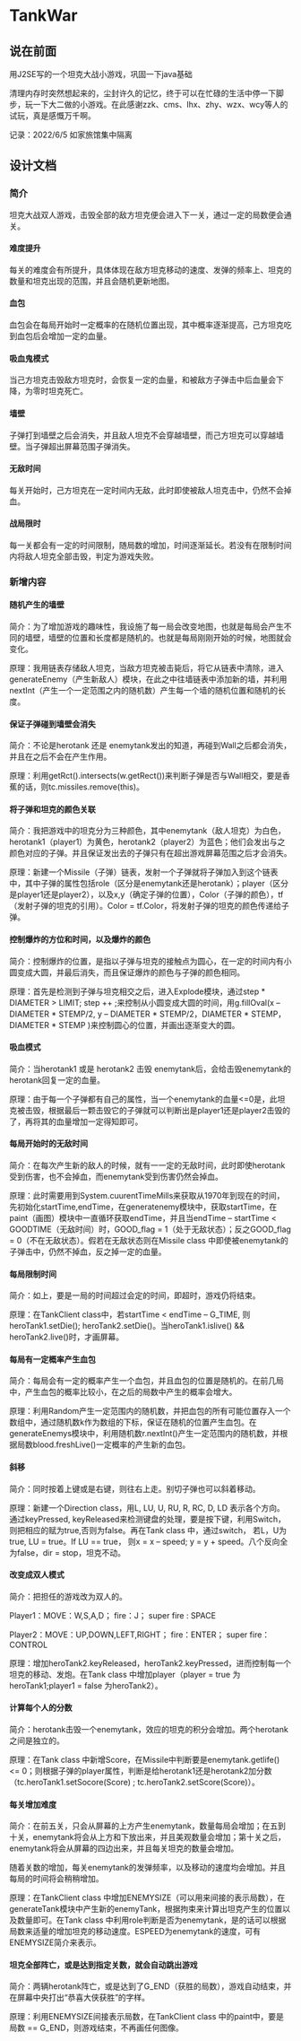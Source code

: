 TankWar
=======

## 说在前面

用J2SE写的一个坦克大战小游戏，巩固一下java基础

清理内存时突然想起来的，尘封许久的记忆，终于可以在忙碌的生活中停一下脚步，玩一下大二做的小游戏。在此感谢zzk、cms、lhx、zhy、wzx、wcy等人的试玩，真是感慨万千啊。

记录：2022/6/5 如家旅馆集中隔离

## 设计文档

### 简介

坦克大战双人游戏，击毁全部的敌方坦克便会进入下一关，通过一定的局数便会通关。

#### 难度提升

每关的难度会有所提升，具体体现在敌方坦克移动的速度、发弹的频率上、坦克的数量和坦克出现的范围，并且会随机更新地图。

#### 血包

血包会在每局开始时一定概率的在随机位置出现，其中概率逐渐提高，己方坦克吃到血包后会增加一定的血量。

#### 吸血鬼模式

当己方坦克击毁敌方坦克时，会恢复一定的血量，和被敌方子弹击中后血量会下降，为零时坦克死亡。

#### 墙壁

子弹打到墙壁之后会消失，并且敌人坦克不会穿越墙壁，而己方坦克可以穿越墙壁。当子弹超出屏幕范围子弹消失。

#### 无敌时间

每关开始时，己方坦克在一定时间内无敌，此时即使被敌人坦克击中，仍然不会掉血。

#### 战局限时

每一关都会有一定的时间限制，随局数的增加，时间逐渐延长。若没有在限制时间内将敌人坦克全部击毁，判定为游戏失败。

### 新增内容

#### 随机产生的墙壁

简介：为了增加游戏的趣味性，我设施了每一局会改变地图，也就是每局会产生不同的墙壁，墙壁的位置和长度都是随机的。也就是每局刚刚开始的时候，地图就会变化。

原理：我用链表存储敌人坦克，当敌方坦克被击毙后，将它从链表中清除，进入generateEnemy（产生新敌人）模块，在此之中往墙链表中添加新的墙，并利用nextInt（产生一个一定范围之内的随机数）产生每一个墙的随机位置和随机的长度。

#### 保证子弹碰到墙壁会消失

简介：不论是herotank 还是 enemytank发出的知道，再碰到Wall之后都会消失，并且在之后不会在产生作用。

原理：利用getRct().intersects(w.getRect())来判断子弹是否与Wall相交，要是香蕉的话，则tc.missiles.remove(this)。

#### 将子弹和坦克的颜色关联

简介：我把游戏中的坦克分为三种颜色，其中enemytank（敌人坦克）为白色，herotank1（player1）为黄色，herotank2（player2）为蓝色；他们会发出与之颜色对应的子弹。并且保证发出去的子弹只有在超出游戏屏幕范围之后才会消失。

原理：新建一个Missile（子弹）链表，发射一个子弹就将子弹加入到这个链表中，其中子弹的属性包括role（区分是enemytank还是herotank）；player（区分是player1还是player2），以及x,y（确定子弹的位置），Color（子弹的颜色），tf（发射子弹的坦克的引用）。Color = tf.Color，将发射子弹的坦克的颜色传递给子弹。

#### 控制爆炸的方位和时间，以及爆炸的颜色

简介：控制爆炸的位置，是指以子弹与坦克的接触点为圆心，在一定的时间内有小圆变成大圆，并最后消失，而且保证爆炸的颜色与子弹的颜色相同。

原理：首先是检测到子弹与坦克相交之后，进入Explode模块，通过step * DIAMETER > LIMIT; step ++ ;来控制从小圆变成大圆的时间，用g.fillOval(x – DIAMETER * STEMP/2, y – DIAMETER * STEMP/2，DIAMETER * STEMP，DIAMETER * STEMP  )来控制圆心的位置，并画出逐渐变大的圆。

#### 吸血模式

简介：当herotank1 或是 herotank2 击毁 enemytank后，会给击毁enemytank的herotank回复一定的血量。

原理：由于每一个子弹都有自己的属性，当一个enemytank的血量<=0是，此坦克被击毁，根据最后一颗击毁它的子弹就可以判断出是player1还是player2击毁的了，再将其的血量增加一定得知即可。

#### 每局开始时的无敌时间

简介：在每次产生新的敌人的时候，就有一一定的无敌时间，此时即使herotank受到伤害，也不会掉血，而enemytank受到伤害仍然会掉血。

原理：此时需要用到System.cuurentTimeMills来获取从1970年到现在的时间，先初始化startTime,endTime，在generatenemy模块中，获取startTime，在paint（画图）模块中一直循环获取endTime，并且当endTime – startTime < GOODTIME（无敌时间）时，GOOD_flag = 1（处于无敌状态）；反之GOOD_flag = 0（不在无敌状态）。假若在无敌状态则在Missile class 中即使被enemytank的子弹击中，仍然不掉血，反之掉一定的血量。

#### 每局限制时间

简介：如上，要是一局的时间超过会定的时间，即超时，游戏仍将结束。

原理：在TankClient class中，若startTime < endTime – G_TIME, 则heroTank1.setDie(); heroTank2.setDie()。当heroTank1.islive() && heroTank2.live()时，才画屏幕。

#### 每局有一定概率产生血包

简介：每局会有一定的概率产生一个血包，并且血包的位置是随机的。在前几局中，产生血包的概率比较小，在之后的局数中产生的概率会增大。

原理：利用Random产生一定范围内的随机数，并把血包的所有可能位置存入一个数组中，通过随机数k作为数组的下标，保证在随机的位置产生血包。在generateEnemys模块中，利用随机数r.nextInt()产生一定范围内的随机数，并根据局数blood.freshLive()一定概率的产生新的血包。

#### 斜移

简介：同时按着上键或是右键，则往右上走。别切子弹也可以斜着移动。

原理：新建一个Direction class，用L, LU, U, RU, R, RC, D, LD 表示各个方向。通过keyPressed, keyReleased来检测键盘的处理，要是按下键，利用Switch， 则把相应的赋为true,否则为false。再在Tank class 中，通过switch， 若L，U为true, LU = true。If LU == true， 则x = x – speed; y = y + speed。八个反向全为false，dir = stop，坦克不动。

#### 改变成双人模式

简介：把担任的游戏改为双人的。

Player1：MOVE：W,S,A,D；	fire：J； super fire : SPACE

Player2：MOVE：UP,DOWN,LEFT,RIGHT； fire：ENTER；  super fire：CONTROL

原理：增加heroTank2.keyReleased，heroTank2.keyPressed，进而控制每一个坦克的移动、发炮。在Tank class 中增加player（player = true 为heroTank1;player1 = false 为heroTank2）。

#### 计算每个人的分数

简介：herotank击毁一个enemytank，效应的坦克的积分会增加。两个herotank之间是独立的。

原理：在Tank class 中新增Score，在Missile中判断要是enemytank.getlife() <= 0；则根据子弹的player属性，判断是给herotank1还是herotank2加分数（tc.heroTank1.setSocore(Score) ; tc.heroTank2.setScore(Score)）。

#### 每关增加难度

简介：在前五关，只会从屏幕的上方产生enemytank，数量每局会增加；在五到十关，enemytank将会从上方和下放出来，并且美观数量会增加；第十关之后，enemytank将会从屏幕的四边出来，并且每关坦克的数量会增加。

随着关数的增加，每关enemytank的发弹频率，以及移动的速度均会增加。并且每局的时间将会稍稍增加。

原理：在TankClient class 中增加ENEMYSIZE（可以用来间接的表示局数），在generateTank模块中产生新的enemyTank，根据拘束来计算出坦克产生的位置以及数量即可。在Tank class 中利用role判断是否为enemytank，是的话可以根据局数来适量的增加坦克的移动速度。ESPEED为enemytank的速度，可有ENEMYSIZE简介来表示。

#### 坦克全部阵亡，或是达到指定关数，就会自动跳出游戏

简介：两辆herotank阵亡，或是达到了G_END（获胜的局数），游戏自动结束，并在屏幕中央打出“恭喜大侠获胜”的字样。

原理：利用ENEMYSIZE间接表示局数，在TankClient class 中的paint中，要是局数 == G_END，则游戏结束，不再画任何图像。